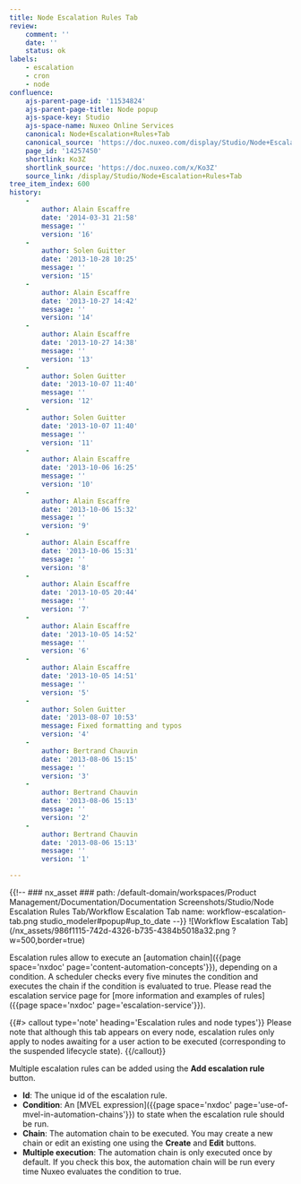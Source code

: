 ```yaml
---
title: Node Escalation Rules Tab
review:
    comment: ''
    date: ''
    status: ok
labels:
    - escalation
    - cron
    - node
confluence:
    ajs-parent-page-id: '11534824'
    ajs-parent-page-title: Node popup
    ajs-space-key: Studio
    ajs-space-name: Nuxeo Online Services
    canonical: Node+Escalation+Rules+Tab
    canonical_source: 'https://doc.nuxeo.com/display/Studio/Node+Escalation+Rules+Tab'
    page_id: '14257450'
    shortlink: Ko3Z
    shortlink_source: 'https://doc.nuxeo.com/x/Ko3Z'
    source_link: /display/Studio/Node+Escalation+Rules+Tab
tree_item_index: 600
history:
    -
        author: Alain Escaffre
        date: '2014-03-31 21:58'
        message: ''
        version: '16'
    -
        author: Solen Guitter
        date: '2013-10-28 10:25'
        message: ''
        version: '15'
    -
        author: Alain Escaffre
        date: '2013-10-27 14:42'
        message: ''
        version: '14'
    -
        author: Alain Escaffre
        date: '2013-10-27 14:38'
        message: ''
        version: '13'
    -
        author: Solen Guitter
        date: '2013-10-07 11:40'
        message: ''
        version: '12'
    -
        author: Solen Guitter
        date: '2013-10-07 11:40'
        message: ''
        version: '11'
    -
        author: Alain Escaffre
        date: '2013-10-06 16:25'
        message: ''
        version: '10'
    -
        author: Alain Escaffre
        date: '2013-10-06 15:32'
        message: ''
        version: '9'
    -
        author: Alain Escaffre
        date: '2013-10-06 15:31'
        message: ''
        version: '8'
    -
        author: Alain Escaffre
        date: '2013-10-05 20:44'
        message: ''
        version: '7'
    -
        author: Alain Escaffre
        date: '2013-10-05 14:52'
        message: ''
        version: '6'
    -
        author: Alain Escaffre
        date: '2013-10-05 14:51'
        message: ''
        version: '5'
    -
        author: Solen Guitter
        date: '2013-08-07 10:53'
        message: Fixed formatting and typos
        version: '4'
    -
        author: Bertrand Chauvin
        date: '2013-08-06 15:15'
        message: ''
        version: '3'
    -
        author: Bertrand Chauvin
        date: '2013-08-06 15:13'
        message: ''
        version: '2'
    -
        author: Bertrand Chauvin
        date: '2013-08-06 15:13'
        message: ''
        version: '1'

---
```

{{!--     ### nx_asset ###
    path: /default-domain/workspaces/Product Management/Documentation/Documentation Screenshots/Studio/Node Escalation Rules Tab/Workflow Escalation Tab
    name: workflow-escalation-tab.png
    studio_modeler#popup#up_to_date
--}}
![Workflow Escalation Tab](/nx_assets/986f1115-742d-4326-b735-4384b5018a32.png ?w=500,border=true)

Escalation rules allow to execute an [automation chain]({{page space='nxdoc' page='content-automation-concepts'}}), depending on a condition. A scheduler checks every five minutes the condition and executes the chain if the condition is evaluated to true. Please read the escalation service page for [more information and examples of rules]({{page space='nxdoc' page='escalation-service'}}).

{{#> callout type='note' heading='Escalation rules and node types'}}
Please note that although this tab appears on every node, escalation rules only apply to nodes awaiting for a user action to be executed (corresponding to the suspended lifecycle state).
{{/callout}}

Multiple escalation rules can be added using the **Add escalation rule** button.

*   **Id**: The unique id of the escalation rule.
*   **Condition**: An [MVEL expression]({{page space='nxdoc' page='use-of-mvel-in-automation-chains'}}) to state when the escalation rule should be run.
*   **Chain**: The automation chain to be executed. You may create a new chain or edit an existing one using the **Create** and **Edit** buttons.
*   **Multiple execution**: The automation chain is only executed once by default. If you check this box, the automation chain will be run every time Nuxeo evaluates the condition to true.
